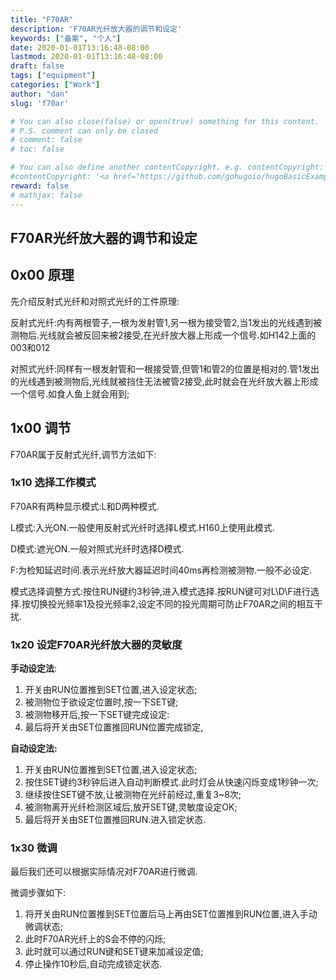 ```yaml
---
title: "F70AR"
description: 'F70AR光纤放大器的调节和设定'
keywords: ["备案", "个人"]
date: 2020-01-01T13:16:48-08:00
lastmod: 2020-01-01T13:16:48-08:00
draft: false
tags: ["equipment"]
categories: ["Work"]
author: "dan"
slug: 'f70ar'

# You can also close(false) or open(true) something for this content.
# P.S. comment can only be closed
# comment: false
# toc: false

# You can also define another contentCopyright. e.g. contentCopyright: "This is another copyright."
#contentCopyright: '<a href="https://github.com/gohugoio/hugoBasicExample" rel="noopener" target="_blank">See origin</a>'
reward: false
# mathjax: false
---
```


## F70AR光纤放大器的调节和设定 

## 0x00 原理

先介绍反射式光纤和对照式光纤的工件原理: 

反射式光纤:内有两根管子,一根为发射管1,另一根为接受管2,当1发出的光线遇到被测物后.光线就会被反回来被2接受,在光纤放大器上形成一个信号.如H142上面的003和012 

对照式光纤:同样有一根发射管和一根接受管,但管1和管2的位置是相对的.管1发出的光线遇到被测物后,光线就被挡住无法被管2接受,此时就会在光纤放大器上形成一个信号.如食人鱼上就会用到;

## 1x00 调节

F70AR属于反射式光纤,调节方法如下: 

### 1x10 选择工作模式

 F70AR有两种显示模式:L和D两种模式. 

L模式:入光ON.一般使用反射式光纤时选择L模式.H160上使用此模式. 

D模式:遮光ON.一般对照式光纤时选择D模式. 

F:为检知延迟时间.表示光纤放大器延迟时间40ms再检测被测物.一般不必设定. 

模式选择调整方式:按住RUN键约3秒钟,进入模式选择.按RUN键可对L\D\F进行选择.按切换投光频率1及投光频率2,设定不同的投光周期可防止F70AR之间的相互干扰. 

### 1x20 设定F70AR光纤放大器的灵敏度

**手动设定法**: 

1. 开关由RUN位置推到SET位置,进入设定状态; 
2. 被测物位于欲设定位置时,按一下SET键; 
3. 被测物移开后,按一下SET键完成设定: 
4. 最后将开关由SET位置推回RUN位置完成锁定, 

**自动设定法:** 

1. 开关由RUN位置推到SET位置,进入设定状态; 
2. 按住SET键约3秒钟后进入自动判断模式.此时灯会从快速闪烁变成1秒钟一次; 
3. 继续按住SET键不放,让被测物在光纤前经过,重复3~8次; 
4. 被测物离开光纤检测区域后,放开SET键,灵敏度设定OK; 
5. 最后将开关由SET位置推回RUN.进入锁定状态. 

### 1x30 微调

最后我们还可以根据实际情况对F70AR进行微调. 

微调步骤如下: 

1. 将开关由RUN位置推到SET位置后马上再由SET位置推到RUN位置,进入手动微调状态; 
2. 此时F70AR光纤上的S会不停的闪烁; 
3. 此时就可以通过RUN键和SET键来加减设定值; 
4. 停止操作10秒后,自动完成锁定状态.  
